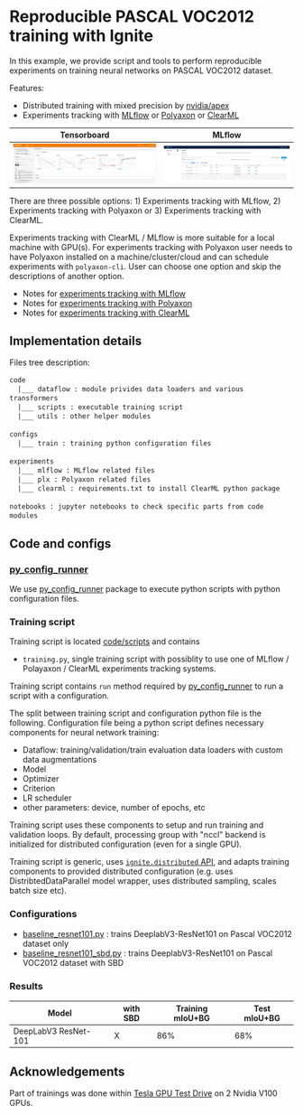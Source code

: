 # Reproducible PASCAL VOC2012 training with Ignite

In this example, we provide script and tools to perform reproducible experiments on training neural networks on PASCAL VOC2012
dataset.

Features:

- Distributed training with mixed precision by [nvidia/apex](https://github.com/NVIDIA/apex/)
- Experiments tracking with [MLflow](https://mlflow.org/) or [Polyaxon](https://polyaxon.com/) or [ClearML](https://github.com/allegroai/clearml)

| Tensorboard                              | MLflow                                           |
| ---------------------------------------- | ------------------------------------------------ |
| ![tb_dashboard](assets/tb_dashboard.png) | ![mlflow_dashboard](assets/mlflow_dashboard.png) |

<!-- Trains Server: https://demoapp.trains.allegro.ai/projects/f36e8adf88bd4e08a123f3f1f82c29b0 -->

There are three possible options: 1) Experiments tracking with MLflow, 2) Experiments tracking with Polyaxon or 3) Experiments tracking with ClearML.

Experiments tracking with ClearML / MLflow is more suitable for a local machine with GPU(s). For experiments tracking with Polyaxon
user needs to have Polyaxon installed on a machine/cluster/cloud and can schedule experiments with `polyaxon-cli`.
User can choose one option and skip the descriptions of another option.

- Notes for [experiments tracking with MLflow](NOTES_MLflow.md)
- Notes for [experiments tracking with Polyaxon](NOTES_Polyaxon.md)
- Notes for [experiments tracking with ClearML](NOTES_ClearML.md)

## Implementation details

Files tree description:

```
code
  |___ dataflow : module privides data loaders and various transformers
  |___ scripts : executable training script
  |___ utils : other helper modules

configs
  |___ train : training python configuration files

experiments
  |___ mlflow : MLflow related files
  |___ plx : Polyaxon related files
  |___ clearml : requirements.txt to install ClearML python package

notebooks : jupyter notebooks to check specific parts from code modules
```

## Code and configs

### [py_config_runner](https://github.com/vfdev-5/py_config_runner)

We use [py_config_runner](https://github.com/vfdev-5/py_config_runner) package to execute python scripts with python configuration files.

### Training script

Training script is located [code/scripts](code/scripts/) and contains

- `training.py`, single training script with possiblity to use one of MLflow / Polayaxon / ClearML experiments tracking systems.

Training script contains `run` method required by [py_config_runner](https://github.com/vfdev-5/py_config_runner) to
run a script with a configuration.

The split between training script and configuration python file is the following.
Configuration file being a python script defines necessary components for neural network training:

- Dataflow: training/validation/train evaluation data loaders with custom data augmentations
- Model
- Optimizer
- Criterion
- LR scheduler
- other parameters: device, number of epochs, etc

Training script uses these components to setup and run training and validation loops. By default,
processing group with "nccl" backend is initialized for distributed configuration (even for a single GPU).

Training script is generic, uses [`ignite.distributed` API](https://pytorch.org/ignite/master/distributed.html), and adapts
training components to provided distributed configuration (e.g. uses DistribtedDataParallel model wrapper,
uses distributed sampling, scales batch size etc).

### Configurations

- [baseline_resnet101.py](configs/train/baseline_resnet101.py) : trains DeeplabV3-ResNet101 on Pascal VOC2012 dataset only
- [baseline_resnet101_sbd.py](configs/train/baseline_resnet101_sbd.py) : trains DeeplabV3-ResNet101 on Pascal VOC2012 dataset with SBD

### Results

| Model                | with SBD | Training mIoU+BG | Test mIoU+BG |
| -------------------- | -------- | ---------------- | ------------ |
| DeepLabV3 ResNet-101 | X        | 86%              | 68%          |

## Acknowledgements

Part of trainings was done within [Tesla GPU Test Drive](https://www.nvidia.com/en-us/data-center/tesla/gpu-test-drive/)
on 2 Nvidia V100 GPUs.
